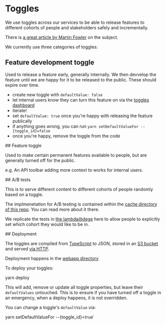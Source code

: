 # Toggles

We use toggles across our services to be able to release features to
different cohorts of people and stakeholders safely and incrementally.

There is [a great article by Martin Fowler][martin-fowler-feature-toggles] on the subject.

We currently use three categories of toggles:

## Feature development toggle

Used to release a feature early, generally internally. We then devvelop the feature until
we are happy for it to be released to the public. These should expire over time.

* create new toggle with `defaultValue: false`
* let internal users know they can turn this feature on via the [toggles dashboard][toggles-dashboard]
* iterate!
* set `defaultValue: true` once you're happy with releasing the feature publically
* if anything goes wrong, you can run `yarn setDefaultValueFor --{toggle_id}=false`
* once you're happy, remove the toggle from the code

## Feature toggle

Used to make certain permanent features available to people, but are generally turned off
for the public.

e.g. An API toolbar adding more context to works for internal users.

## A/B tests

This is to serve different content to different cohorts of people randomly based on a toggle.

The implmenetation for A/B testing is contained within the [cache directory of this repo](../cache).
You can read more about it there.

We replicate the tests in [the lambda@dege](../cache/edge_lambdas/src/toggler.ts) here to allow
people to explicitly set which cohort they would like to be in.


## Deployment

The toggles are compiled from [TypeScript](./webapp/toggles.ts) to JSON, stored in an [S3 bucket](./terraform/main.tf)
and served [via HTTP][toggles].

Deployment happens in the [webapp directory](./webapp)

To deploy your toggles:

  yarn deploy

This will add, remove or update all toggle properties, but leave their `defaultValues` untouched. This
is to ensure if you have turned off a toggle in an emergency, when a deploy happens, it is not overridden.

You can change a toggle's `defaultValue` via:
  
  yarn setDefaultValueFor --{toggle_id}=true`

[martin-fowler-feature-toggles]: https://martinfowler.com/articles/feature-toggles.html
[toggles-dashboard]: https://dash.wellcomecollection.org/toggles/
[toggles]: https://toggles.wellcomecollection.org/toggles.json

